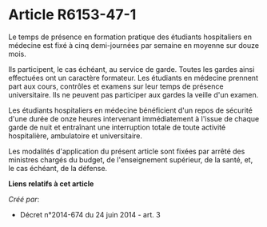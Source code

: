 # Article R6153-47-1

Le temps de présence en formation pratique des étudiants hospitaliers en médecine est fixé à cinq demi-journées par semaine
en moyenne sur douze mois. 

Ils participent, le cas échéant, au service de garde. Toutes les gardes ainsi effectuées ont un caractère formateur. Les
étudiants en médecine prennent part aux cours, contrôles et examens sur leur temps de présence universitaire. Ils ne peuvent
pas participer aux gardes la veille d'un examen. 

Les étudiants hospitaliers en médecine bénéficient d'un repos de sécurité d'une durée de onze heures intervenant
immédiatement à l'issue de chaque garde de nuit et entraînant une interruption totale de toute activité hospitalière,
ambulatoire et universitaire. 

Les modalités d'application du présent article sont fixées par arrêté des ministres chargés du budget, de l'enseignement
supérieur, de la santé, et, le cas échéant, de la défense.

**Liens relatifs à cet article**

_Créé par_:

  - Décret n°2014-674 du 24 juin 2014 - art. 3
